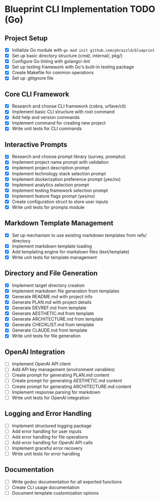 # Blueprint CLI Implementation TODO (Go)

## Project Setup
- [x] Initialize Go module with `go mod init github.com/phrazzld/blueprint`
- [x] Set up basic directory structure (cmd/, internal/, pkg/)
- [x] Configure Go linting with golangci-lint
- [x] Set up testing framework with Go's built-in testing package
- [x] Create Makefile for common operations
- [x] Set up .gitignore file

## Core CLI Framework
- [x] Research and choose CLI framework (cobra, urfave/cli)
- [x] Implement basic CLI structure with root command
- [x] Add help and version commands
- [x] Implement command for creating new project
- [x] Write unit tests for CLI commands

## Interactive Prompts
- [x] Research and choose prompt library (survey, promptui)
- [x] Implement project name prompt with validation
- [x] Implement project description prompt
- [x] Implement technology stack selection prompt
- [x] Implement dockerization preference prompt (yes/no)
- [x] Implement analytics selection prompt
- [x] Implement testing framework selection prompt
- [x] Implement feature flags prompt (yes/no)
- [x] Create configuration struct to store user inputs
- [x] Write unit tests for prompts module

## Markdown Template Management
- [x] Set up mechanism to use existing markdown templates from refs/ directory
- [x] Implement markdown template loading
- [x] Add templating engine for markdown files (text/template)
- [x] Write unit tests for template management

## Directory and File Generation
- [x] Implement target directory creation
- [x] Implement markdown file generation from templates
- [x] Generate README.md with project info
- [x] Generate PLAN.md with project details
- [x] Generate DEVREF.md from template
- [x] Generate AESTHETIC.md from template
- [x] Generate ARCHITECTURE.md from template
- [x] Generate CHECKLIST.md from template
- [x] Generate CLAUDE.md from template
- [x] Write unit tests for file generation

## OpenAI Integration
- [ ] Implement OpenAI API client
- [ ] Add API key management (environment variables)
- [ ] Create prompt for generating PLAN.md content
- [ ] Create prompt for generating AESTHETIC.md content
- [ ] Create prompt for generating ARCHITECTURE.md content
- [ ] Implement response parsing for markdown
- [ ] Write unit tests for OpenAI integration

## Logging and Error Handling
- [ ] Implement structured logging package
- [ ] Add error handling for user inputs
- [ ] Add error handling for file operations
- [ ] Add error handling for OpenAI API calls
- [ ] Implement graceful error recovery
- [ ] Write unit tests for error handling

## Documentation
- [ ] Write godoc documentation for all exported functions
- [ ] Create CLI usage documentation
- [ ] Document template customization options
